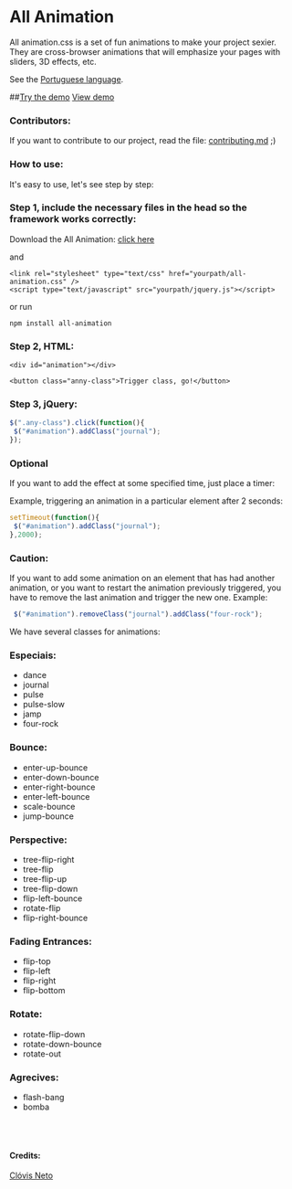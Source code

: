 All Animation
=============

All animation.css is a set of fun animations to make your project sexier.
They are cross-browser animations that will emphasize your pages with sliders, 3D effects, etc.

See the <a href="https://github.com/all-animation/all-animation/blob/master/readme-portuguese.md">Portuguese language</a>.

##[Try the demo](http://clovisdasilvaneto.github.io/all-animation/)
<a href="http://clovisdasilvaneto.github.io/all-animation/">View demo</a>


### Contributors:
If you want to contribute to our project, read the file: <a href="contributing.md">contributing.md</a> ;)

### How to use:

It's easy to use, let's see step by step:

### Step 1, include the necessary files in the head so the framework works correctly:

Download the All Animation: <a href="https://github.com/clovisdasilvaneto/all-animation/archive/v2.1.2.zip" target="_blank">click here</a>

and
```
<link rel="stylesheet" type="text/css" href="yourpath/all-animation.css" />
<script type="text/javascript" src="yourpath/jquery.js"></script>

```
or run
```
npm install all-animation

```


### Step 2, HTML:

```
<div id="animation"></div>

<button class="anny-class">Trigger class, go!</button>

```

### Step 3, jQuery:

```js
$(".any-class").click(function(){
 $("#animation").addClass("journal");
});
```

### Optional

If you want to add the effect at some specified time, just place a timer:

Example, triggering an animation in a particular element after 2 seconds:

```js
setTimeout(function(){
 $("#animation").addClass("journal");
},2000);
```

### Caution:

If you want to add some animation on an element that has had another animation, or you want to restart the animation previously triggered, you have to remove the last animation and trigger the new one. Example:


```js
 $("#animation").removeClass("journal").addClass("four-rock");
```

We have several classes for animations:

### Especiais:

<ul>
 <li>dance</li>
 <li>journal</li>
 <li>pulse</li>
 <li>pulse-slow</li>
 <li>jamp</li>
 <li>four-rock</li>
</ul>

### Bounce:
<ul>
 <li>enter-up-bounce </li>
 <li>enter-down-bounce</li>
 <li>enter-right-bounce </li>
 <li>enter-left-bounce</li>
 <li>scale-bounce</li>
 <li>jump-bounce</li>
</ul>

### Perspective:
<ul>
 <li>tree-flip-right</li>
 <li>tree-flip</li>
 <li>tree-flip-up</li>
 <li>tree-flip-down</li>
 <li>flip-left-bounce</li>
 <li>rotate-flip</li>
 <li>flip-right-bounce</li>
</ul>

### Fading Entrances:
<ul>
 <li>flip-top</li>
 <li>flip-left</li>
 <li>flip-right</li>
 <li>flip-bottom</li>
</ul>

### Rotate:
<ul>
 <li>rotate-flip-down</li>
 <li>rotate-down-bounce</li>
 <li>rotate-out</li>
</ul>

### Agrecives:
<ul>
 <li>flash-bang</li>
 <li>bomba</li>
</ul>

<br>
<br>

#### Credits:

<a href="http://clovisdasilvaneto.github.io" target="_blank">Clóvis Neto</a>
